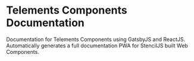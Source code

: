 # Telements Components Documentation

Documentation for Telements Components using GatsbyJS and ReactJS. Automatically generates a full documentation PWA for StencilJS built Web Components.
